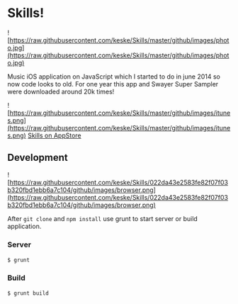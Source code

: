 # Skills!

![https://raw.githubusercontent.com/keske/Skills/master/github/images/photo.jpg](https://raw.githubusercontent.com/keske/Skills/master/github/images/photo.jpg)

Music iOS application on JavaScript which I started to do in june 2014 so now code looks to old. For one year this app and Swayer Super Sampler were downloaded around 20k times!

![https://raw.githubusercontent.com/keske/Skills/master/github/images/itunes.png](https://raw.githubusercontent.com/keske/Skills/master/github/images/itunes.png)
[Skills on AppStore](https://itunes.apple.com/us/app/skills!/id952734764?ls=1&mt=8)

## Development

![https://raw.githubusercontent.com/keske/Skills/022da43e2583fe82f07f03b320fbd1ebb6a7c104/github/images/browser.png](https://raw.githubusercontent.com/keske/Skills/022da43e2583fe82f07f03b320fbd1ebb6a7c104/github/images/browser.png)

After `git clone` and `npm install` use grunt to start server or build application.

### Server

```
$ grunt
```

### Build

```
$ grunt build
```
